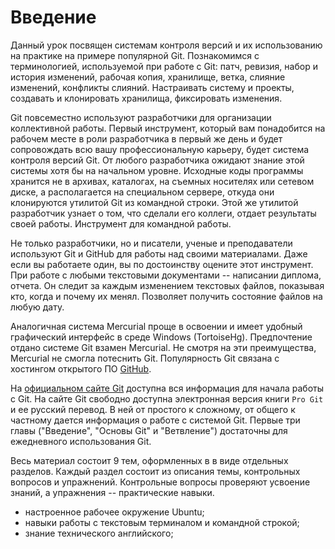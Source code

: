 # Введение

<!-- Для кого материал? -->

<!-- Чему посвящен материал -->
Данный урок посвящен системам контроля версий и их использованию на практике на примере популярной Git.
Познакомимся с терминологией, используемой при работе с Git: патч, ревизия, набор и история изменений, рабочая копия, хранилище, ветка, слияние изменений, конфликты слияний.
Настраивать систему и проекты, создавать и клонировать хранилища, фиксировать изменения.

<!-- Актуальность системы контроля версий -->
Git повсеместно используют разработчики для организации коллективной работы.
Первый инструмент, который вам понадобится на рабочем месте в роли разработчика в первый же день и будет сопровождать всю вашу профессиональную карьеру, будет система контроля версий Git.
От любого разработчика ожидают знание этой системы хотя бы на начальном уровне.
Исходные коды программы хранится не в архивах, каталогах, на съемных носителях или сетевом диске, а располагается на специальном сервере, откуда они клонируются утилитой Git из командной строки.
Этой же утилитой разработчик узнает о том, что сделали его коллеги, отдает результаты своей работы.
Инструмент для командной работы.

<!-- Важность Git при работе в одиночку -->
Не только разработчики, но и писатели, ученые и преподаватели используют Git и GitHub для работы над своими материалами.
Даже если вы работаете один, вы по достоинству оцените этот инструмент.
При работе с любыми текстовыми документами -- написании диплома, отчета.
Он следит за каждым изменением текстовых файлов, показывая кто, когда и почему их менял.
Позволяет получить состояние файлов на любую дату.

<!-- Git vs `Mercurial`-->
Аналогичная система Mercurial проще в освоении и имеет удобный графический интерфейс в среде Windows (TortoiseHg).
Предпочтение отдано системе Git взамен Mercurial.
Не смотря на эти преимущества, Mercurial не смогла потеснить Git.
Популярность Git связана с хостингом открытого ПО [GitHub](https://github.com).

<!-- Информация о Git -->
На [официальном сайте Git](https://git-scm.com) доступна вся информация для начала работы с Git.
На сайте Git свободно доступна электронная версия книги `Pro Git` и ее русский перевод.
В ней от простого к сложному, от общего к частному дается информация о работе с системой Git.
Первые три главы ("Введение", "Основы Git" и "Ветвление") достаточны для ежедневного использования Git.

<!-- Структура материала -->
Весь материал состоит 9 тем, оформленных в в виде отдельных разделов.
Каждый раздел состоит из описания темы, контрольных вопросов и упражнений.
Контрольные вопросы проверяют усвоение знаний, а упражнения -- практические навыки.

<!-- Предварительные условия -->
* настроенное рабочее окружение Ubuntu;
* навыки работы с текстовым терминалом и командной строкой;
* знание технического английского;


<!-- Исходные данные для упражнений -->

```{tableofcontents}
```

